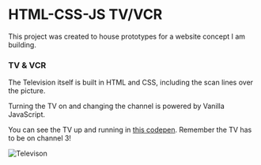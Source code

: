 # HTML-CSS-JS TV/VCR

This project was created to house prototypes for a website concept I am building.   

### TV & VCR
The Television itself is built in HTML and CSS, including the scan lines over the picture. 

Turning the TV on and changing the channel is powered by Vanilla JavaScript.  

You can see the TV up and running in [this codepen](https://codepen.io/matthewcsimpson/pen/jOjNYyM). Remember the TV has to be on channel 3!

![Televison](https://assets.codepen.io/8841541/internal/screenshots/pens/jOjNYyM.custom.jpg?version=1721547473)